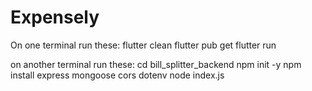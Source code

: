# Expensely

On one terminal run these:
flutter clean
flutter pub get
flutter run

on another terminal run these:
cd bill_splitter_backend
npm init -y
npm install express mongoose cors dotenv
node index.js
